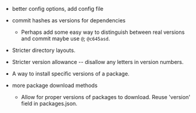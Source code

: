 * better config options, add config file
* commit hashes as versions for dependencies
  * Perhaps add some easy way to distinguish between real versions and commit
    maybe use ``@``; ``@c645asd``.
* Stricter directory layouts.
* Stricter version allowance -- disallow any letters in version numbers.

* A way to install specific versions of a package.
* more package download methods
  * Allow for proper versions of packages to download. Reuse 'version' field
    in packages.json.